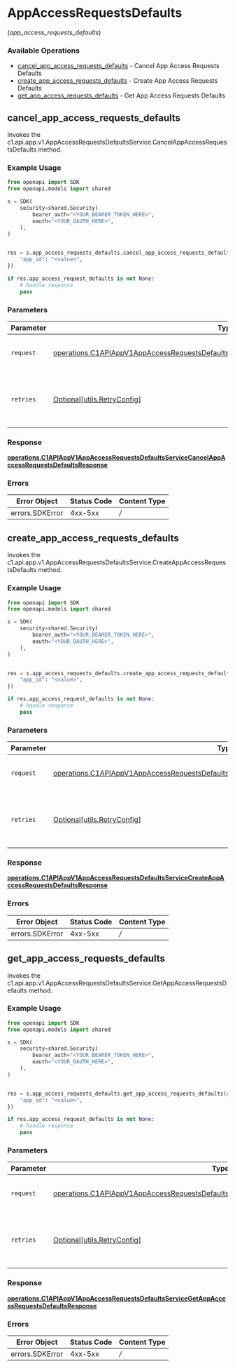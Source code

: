# AppAccessRequestsDefaults
(*app_access_requests_defaults*)

### Available Operations

* [cancel_app_access_requests_defaults](#cancel_app_access_requests_defaults) - Cancel App Access Requests Defaults
* [create_app_access_requests_defaults](#create_app_access_requests_defaults) - Create App Access Requests Defaults
* [get_app_access_requests_defaults](#get_app_access_requests_defaults) - Get App Access Requests Defaults

## cancel_app_access_requests_defaults

Invokes the c1.api.app.v1.AppAccessRequestsDefaultsService.CancelAppAccessRequestsDefaults method.

### Example Usage

```python
from openapi import SDK
from openapi.models import shared

s = SDK(
    security=shared.Security(
        bearer_auth="<YOUR_BEARER_TOKEN_HERE>",
        oauth="<YOUR_OAUTH_HERE>",
    ),
)


res = s.app_access_requests_defaults.cancel_app_access_requests_defaults(request={
    "app_id": "<value>",
})

if res.app_access_request_defaults is not None:
    # handle response
    pass

```

### Parameters

| Parameter                                                                                                                                                                                                  | Type                                                                                                                                                                                                       | Required                                                                                                                                                                                                   | Description                                                                                                                                                                                                |
| ---------------------------------------------------------------------------------------------------------------------------------------------------------------------------------------------------------- | ---------------------------------------------------------------------------------------------------------------------------------------------------------------------------------------------------------- | ---------------------------------------------------------------------------------------------------------------------------------------------------------------------------------------------------------- | ---------------------------------------------------------------------------------------------------------------------------------------------------------------------------------------------------------- |
| `request`                                                                                                                                                                                                  | [operations.C1APIAppV1AppAccessRequestsDefaultsServiceCancelAppAccessRequestsDefaultsRequest](../../models/operations/c1apiappv1appaccessrequestsdefaultsservicecancelappaccessrequestsdefaultsrequest.md) | :heavy_check_mark:                                                                                                                                                                                         | The request object to use for the request.                                                                                                                                                                 |
| `retries`                                                                                                                                                                                                  | [Optional[utils.RetryConfig]](../../models/utils/retryconfig.md)                                                                                                                                           | :heavy_minus_sign:                                                                                                                                                                                         | Configuration to override the default retry behavior of the client.                                                                                                                                        |


### Response

**[operations.C1APIAppV1AppAccessRequestsDefaultsServiceCancelAppAccessRequestsDefaultsResponse](../../models/operations/c1apiappv1appaccessrequestsdefaultsservicecancelappaccessrequestsdefaultsresponse.md)**
### Errors

| Error Object    | Status Code     | Content Type    |
| --------------- | --------------- | --------------- |
| errors.SDKError | 4xx-5xx         | */*             |

## create_app_access_requests_defaults

Invokes the c1.api.app.v1.AppAccessRequestsDefaultsService.CreateAppAccessRequestsDefaults method.

### Example Usage

```python
from openapi import SDK
from openapi.models import shared

s = SDK(
    security=shared.Security(
        bearer_auth="<YOUR_BEARER_TOKEN_HERE>",
        oauth="<YOUR_OAUTH_HERE>",
    ),
)


res = s.app_access_requests_defaults.create_app_access_requests_defaults(request={
    "app_id": "<value>",
})

if res.app_access_request_defaults is not None:
    # handle response
    pass

```

### Parameters

| Parameter                                                                                                                                                                                                  | Type                                                                                                                                                                                                       | Required                                                                                                                                                                                                   | Description                                                                                                                                                                                                |
| ---------------------------------------------------------------------------------------------------------------------------------------------------------------------------------------------------------- | ---------------------------------------------------------------------------------------------------------------------------------------------------------------------------------------------------------- | ---------------------------------------------------------------------------------------------------------------------------------------------------------------------------------------------------------- | ---------------------------------------------------------------------------------------------------------------------------------------------------------------------------------------------------------- |
| `request`                                                                                                                                                                                                  | [operations.C1APIAppV1AppAccessRequestsDefaultsServiceCreateAppAccessRequestsDefaultsRequest](../../models/operations/c1apiappv1appaccessrequestsdefaultsservicecreateappaccessrequestsdefaultsrequest.md) | :heavy_check_mark:                                                                                                                                                                                         | The request object to use for the request.                                                                                                                                                                 |
| `retries`                                                                                                                                                                                                  | [Optional[utils.RetryConfig]](../../models/utils/retryconfig.md)                                                                                                                                           | :heavy_minus_sign:                                                                                                                                                                                         | Configuration to override the default retry behavior of the client.                                                                                                                                        |


### Response

**[operations.C1APIAppV1AppAccessRequestsDefaultsServiceCreateAppAccessRequestsDefaultsResponse](../../models/operations/c1apiappv1appaccessrequestsdefaultsservicecreateappaccessrequestsdefaultsresponse.md)**
### Errors

| Error Object    | Status Code     | Content Type    |
| --------------- | --------------- | --------------- |
| errors.SDKError | 4xx-5xx         | */*             |

## get_app_access_requests_defaults

Invokes the c1.api.app.v1.AppAccessRequestsDefaultsService.GetAppAccessRequestsDefaults method.

### Example Usage

```python
from openapi import SDK
from openapi.models import shared

s = SDK(
    security=shared.Security(
        bearer_auth="<YOUR_BEARER_TOKEN_HERE>",
        oauth="<YOUR_OAUTH_HERE>",
    ),
)


res = s.app_access_requests_defaults.get_app_access_requests_defaults(request={
    "app_id": "<value>",
})

if res.app_access_request_defaults is not None:
    # handle response
    pass

```

### Parameters

| Parameter                                                                                                                                                                                            | Type                                                                                                                                                                                                 | Required                                                                                                                                                                                             | Description                                                                                                                                                                                          |
| ---------------------------------------------------------------------------------------------------------------------------------------------------------------------------------------------------- | ---------------------------------------------------------------------------------------------------------------------------------------------------------------------------------------------------- | ---------------------------------------------------------------------------------------------------------------------------------------------------------------------------------------------------- | ---------------------------------------------------------------------------------------------------------------------------------------------------------------------------------------------------- |
| `request`                                                                                                                                                                                            | [operations.C1APIAppV1AppAccessRequestsDefaultsServiceGetAppAccessRequestsDefaultsRequest](../../models/operations/c1apiappv1appaccessrequestsdefaultsservicegetappaccessrequestsdefaultsrequest.md) | :heavy_check_mark:                                                                                                                                                                                   | The request object to use for the request.                                                                                                                                                           |
| `retries`                                                                                                                                                                                            | [Optional[utils.RetryConfig]](../../models/utils/retryconfig.md)                                                                                                                                     | :heavy_minus_sign:                                                                                                                                                                                   | Configuration to override the default retry behavior of the client.                                                                                                                                  |


### Response

**[operations.C1APIAppV1AppAccessRequestsDefaultsServiceGetAppAccessRequestsDefaultsResponse](../../models/operations/c1apiappv1appaccessrequestsdefaultsservicegetappaccessrequestsdefaultsresponse.md)**
### Errors

| Error Object    | Status Code     | Content Type    |
| --------------- | --------------- | --------------- |
| errors.SDKError | 4xx-5xx         | */*             |
